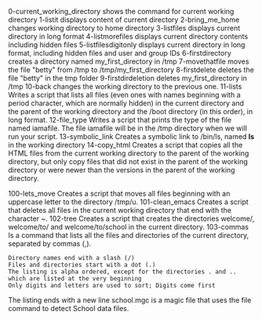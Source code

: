 0-current_working_directory shows the command for current working directory
1-listit displays content of current directory
2-bring_me_home changes working directory to home directory
3-listfiles displays current directory in long format
4-listmorefiles displays current directory contents including hidden files
5-listfilesdigitonly displays current directory in long format, including hidden files and user and group  IDs
6-firstdirectory creates a directory named my_first_directory in /tmp
7-movethatfile moves the file "betty" from /tmp to /tmp/my_first_directory
8-firstdelete deletes the file "betty" in the tmp folder
9-firstdirdeletion deletes my_first_directory in /tmp
10-back changes the working directory to the previous one.
11-lists Writes a script that lists all files (even ones with names beginning with a period character, which are normally hidden) in the current directory and the parent of the working directory and the /boot directory (in this order), in long format.
12-file_type Writes a script that prints the type of the file named iamafile. The file iamafile will be in the /tmp directory when we will run your script.
13-symbolic_link Creates a symbolic link to /bin/ls, named __ls__ in the working directory
14-copy_html Creates a script that copies all the HTML files from the current working directory to the parent of the working directory, but only copy files that did not exist in the parent of the working directory or were newer than the versions in the parent of the working directory.

100-lets_move Creates a script that moves all files beginning with an uppercase letter to the directory /tmp/u.
101-clean_emacs Creates a script that deletes all files in the current working directory that end with the character ~.
102-tree Creates a script that creates the directories welcome/, welcome/to/ and welcome/to/school in the current directory.
103-commas Is a command that lists all the files and directories of the current directory, separated by commas (,).

    Directory names end with a slash (/)
    Files and directories start with a dot (.)
    The listing is alpha ordered, except for the directories . and .. which are listed at the very beginning
    Only digits and letters are used to sort; Digits come first

The listing ends with a new line
school.mgc is a magic file that uses the file command to detect School data files.
